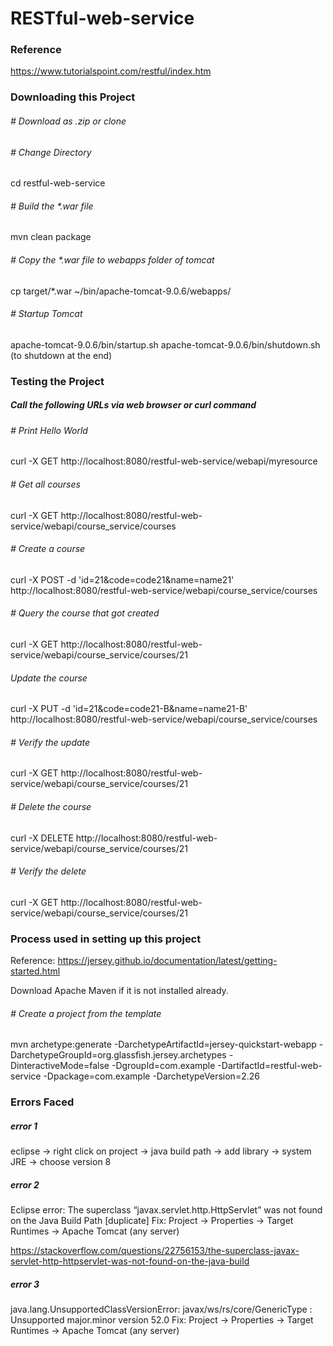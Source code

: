 # RESTful-web-service

### Reference
https://www.tutorialspoint.com/restful/index.htm

### Downloading this Project

###### # Download as .zip or clone

###### # Change Directory
  cd restful-web-service

###### # Build the *.war file
  mvn clean package

###### # Copy the *.war file to webapps folder of tomcat
  cp target/*.war ~/bin/apache-tomcat-9.0.6/webapps/

###### # Startup Tomcat
  apache-tomcat-9.0.6/bin/startup.sh
  apache-tomcat-9.0.6/bin/shutdown.sh (to shutdown at the end)

### Testing the Project
##### Call the following URLs via web browser or curl command
###### # Print Hello World
  curl -X GET http://localhost:8080/restful-web-service/webapi/myresource

###### # Get all courses
  curl -X GET http://localhost:8080/restful-web-service/webapi/course_service/courses  

###### # Create a course
curl -X POST -d 'id=21&code=code21&name=name21' http://localhost:8080/restful-web-service/webapi/course_service/courses

###### # Query the course that got created
curl -X GET http://localhost:8080/restful-web-service/webapi/course_service/courses/21

###### Update the course
curl -X PUT -d 'id=21&code=code21-B&name=name21-B' http://localhost:8080/restful-web-service/webapi/course_service/courses

###### # Verify the update
curl -X GET http://localhost:8080/restful-web-service/webapi/course_service/courses/21

###### # Delete the course
curl -X DELETE http://localhost:8080/restful-web-service/webapi/course_service/courses/21

###### # Verify the delete
curl -X GET http://localhost:8080/restful-web-service/webapi/course_service/courses/21

### Process used in setting up this project
Reference: https://jersey.github.io/documentation/latest/getting-started.html

Download Apache Maven if it is not installed already. 

###### # Create a project from the template

  mvn archetype:generate -DarchetypeArtifactId=jersey-quickstart-webapp -DarchetypeGroupId=org.glassfish.jersey.archetypes -DinteractiveMode=false -DgroupId=com.example -DartifactId=restful-web-service -Dpackage=com.example -DarchetypeVersion=2.26

### Errors Faced
##### error 1
eclipse -> right click on project -> java build path -> add library -> system JRE -> choose version 8 

##### error 2
Eclipse error: The superclass “javax.servlet.http.HttpServlet” was not found on the Java Build Path [duplicate]
  Fix: Project → Properties → Target Runtimes → Apache Tomcat (any server)
  
  https://stackoverflow.com/questions/22756153/the-superclass-javax-servlet-http-httpservlet-was-not-found-on-the-java-build
  
##### error 3
java.lang.UnsupportedClassVersionError: javax/ws/rs/core/GenericType : Unsupported major.minor version 52.0
  Fix: Project → Properties → Target Runtimes → Apache Tomcat (any server)


